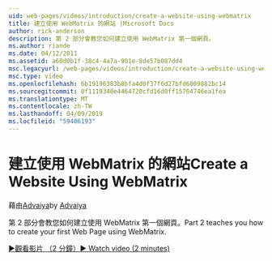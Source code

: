 ```yaml
---
uid: web-pages/videos/introduction/create-a-website-using-webmatrix
title: 建立使用 WebMatrix 的網站 |Microsoft Docs
author: rick-anderson
description: 第 2 部分會教您如何建立使用 WebMatrix 第一個網頁。
ms.author: riande
ms.date: 04/12/2011
ms.assetid: a60d0b1f-38c4-4a7a-901e-8de57b087dd4
msc.legacyurl: /web-pages/videos/introduction/create-a-website-using-webmatrix
msc.type: video
ms.openlocfilehash: 6b19196383b8bfa4d0f37f6d27bfd6009882bc14
ms.sourcegitcommit: 0f1119340e4464720cfd16d0ff15764746ea1fea
ms.translationtype: MT
ms.contentlocale: zh-TW
ms.lasthandoff: 04/09/2019
ms.locfileid: "59406193"
---
```

# <a name="create-a-website-using-webmatrix"></a><span data-ttu-id="12df2-103">建立使用 WebMatrix 的網站</span><span class="sxs-lookup"><span data-stu-id="12df2-103">Create a Website Using WebMatrix</span></span>

<span data-ttu-id="12df2-104">藉由[Advaiya](https://twitter.com/Advaiyasolns)</span><span class="sxs-lookup"><span data-stu-id="12df2-104">by [Advaiya](https://twitter.com/Advaiyasolns)</span></span>

<span data-ttu-id="12df2-105">第 2 部分會教您如何建立使用 WebMatrix 第一個網頁。</span><span class="sxs-lookup"><span data-stu-id="12df2-105">Part 2 teaches you how to create your first Web Page using WebMatrix.</span></span>

[<span data-ttu-id="12df2-106">&#9654;觀看影片 （2 分鐘）</span><span class="sxs-lookup"><span data-stu-id="12df2-106">&#9654; Watch video (2 minutes)</span></span>](https://channel9.msdn.com/Blogs/ASP-NET-Site-Videos/create-a-website-using-webmatrix)
